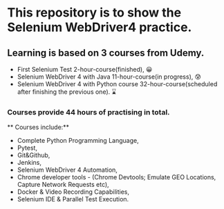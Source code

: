 # This repository is to show the Selenium WebDriver4 practice.

## Learning is based on 3 courses from Udemy.
- First Selenium Test 2-hour-course(finished), 😀
- Selenium WebDriver 4 with Java 11-hour-course(in progress), 😰
- Selenium WebDriver 4 with Python course 32-hour-course(scheduled after finishing the previous one). ⌛

### Courses provide 44 hours of practising in total.

** Courses include:**
 - Complete Python Programming Language,
 - Pytest,
 - Git&Github,
 - Jenkins,
 - Selenium WebDriver 4 Automation,
 - Chrome developer tools - (Chrome Devtools; Emulate GEO Locations, Capture Network Requests etc),
 - Docker & Video Recording Capabilities,
 - Selenium IDE & Parallel Test Execution.

